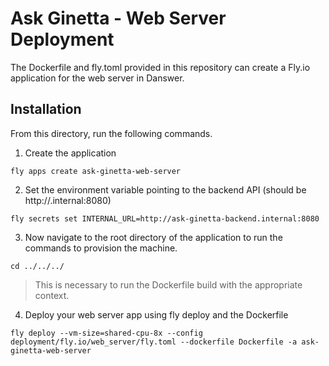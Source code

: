 # Ask Ginetta - Web Server Deployment

The Dockerfile and fly.toml provided in this repository can create a Fly.io application for the web server in Danswer.

## Installation

From this directory, run the following commands.

1. Create the application

```
fly apps create ask-ginetta-web-server
```

2. Set the environment variable pointing to the backend API (should be http://<backend-app-name>.internal:8080)

```
fly secrets set INTERNAL_URL=http://ask-ginetta-backend.internal:8080
```

3. Now navigate to the root directory of the application to run the commands to provision the machine.

```
cd ../../../
```

> This is necessary to run the Dockerfile build with the appropriate context.

4. Deploy your web server app using fly deploy and the Dockerfile

```
fly deploy --vm-size=shared-cpu-8x --config deployment/fly.io/web_server/fly.toml --dockerfile Dockerfile -a ask-ginetta-web-server
```
